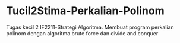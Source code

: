 # Tucil2Stima-Perkalian-Polinom
Tugas kecil 2 IF2211-Strategi Algoritma. Membuat program perkalian polinom dengan algoritma brute force dan divide and conquer
